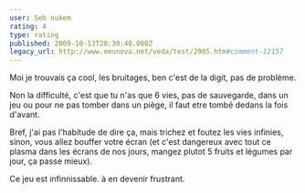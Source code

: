 ```yaml
---
user: Seb nukem
rating: 4
type: rating
published: 2009-10-13T20:30:40.000Z
legacy_url: http://www.emunova.net/veda/test/2905.htm#comment-12157
---
```

Moi je trouvais ça cool, les bruitages, ben c'est de la digit, pas de problème.

Non la difficulté, c'est que tu n'as que 6 vies, pas de sauvegarde, dans un jeu ou pour ne pas tomber dans un piège, il faut etre tombé dedans la fois d'avant.

Bref, j'ai pas l'habitude de dire ça, mais trichez et foutez les vies infinies, sinon, vous allez bouffer votre écran (et c'est dangereux avec tout ce plasma dans les écrans de nos jours, mangez plutot 5 fruits et légumes par jour, ça passe mieux). 

Ce jeu est infinnissable. à en devenir frustrant.